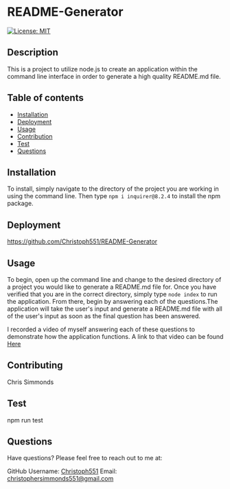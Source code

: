 # README-Generator
  [![License: MIT](https://img.shields.io/badge/License/MIT-yellow.svg)](https://opensource.org/licenses/MIT)
  
## Description
This is a project to utilize node.js to create an application within the command line interface in order to generate a high quality README.md file.

## Table of contents
- [Installation](#Insallation)
- [Deployment](#Deployment)
- [Usage](#Usage)
- [Contribution](#Contributing)
- [Test](#Test)
- [Questions](#Questions)

## Installation
To install, simply navigate to the directory of the project you are working in using the command line. Then type `npm i inquirer@8.2.4` to install the npm package.

## Deployment
https://github.com/Christoph551/README-Generator

## Usage
To begin, open up the command line and change to the desired directory of a project you would like to generate a README.md file for. Once you have verified that you are in the correct directory, simply type `node index` to run the application. From there, begin by answering each of the questions.The application will take the user's input and generate a README.md file with all of the user's input as soon as the final question has been answered.

I recorded a video of myself answering each of these questions to demonstrate how the application functions. A link to that video can be found [Here](https://drive.google.com/file/d/1kSSxVqbywqSC9ENbQJpClpdFJgX-GyOH/view?usp=share_link)

## Contributing
Chris Simmonds

## Test
npm run test

## Questions

Have questions? Please feel free to reach out to me at:

GitHub Username: [Christoph551](https://github.com/Christoph551)
Email: [christophersimmonds551@gmail.com](mailto:christophersimmonds551@gmail.com)
